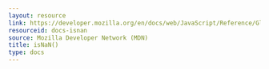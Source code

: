```yaml
---
layout: resource
link: https://developer.mozilla.org/en/docs/web/JavaScript/Reference/Global_Objects/isNaN
resourceid: docs-isnan
source: Mozilla Developer Network (MDN)
title: isNaN()
type: docs
---
```


